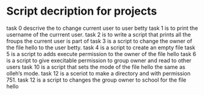 # Script decription for projects
task 0 descrive the to change current user to user betty
task 1 is to print the username of the currrent user.
task 2 is to write a script that prints all the froups the current user is part of
task 3 is a script to change the owner of the file hello to the user betty.
task 4 is a script to create an empty file
task 5 is a script to adds execute permission to the owner of the file hello
task 6 is a script to give execitable permission to group owner and read to other users
task 10 is a script that sets the mode of the file hello the same as olleh’s mode.
task 12 is a sceriot to make a directory and with permission 751.
task 12 is a script to  changes the group owner to school for the file hello
